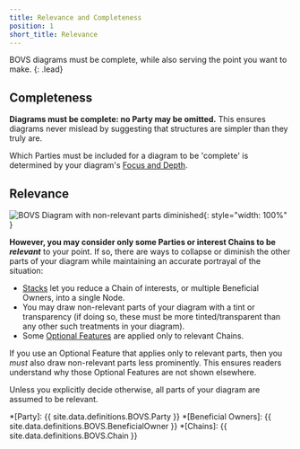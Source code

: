 ```yaml
---
title: Relevance and Completeness
position: 1
short_title: Relevance
---
```


BOVS diagrams must be complete, while also serving the point you want to make.
{: .lead}


## Completeness

**Diagrams must be complete: no Party may be omitted.** This ensures diagrams never mislead by suggesting that structures are simpler than they truly are.

Which Parties must be included for a diagram to be 'complete' is determined by your diagram's [Focus and Depth](/visualisation/core/focus-depth).


## Relevance

![BOVS Diagram with non-relevant parts diminished](/visualisation/diagrams/bovs-core-relevance.png){: style="width: 100%" }

**However, you may consider only some Parties or interest Chains to be *relevant*** to your point. If so, there are ways to collapse or diminish the other parts of your diagram while maintaining an accurate portrayal of the situation:

* [Stacks](/visualisation/core/stacks) let you reduce a Chain of interests, or multiple Beneficial Owners, into a single Node.
* You may draw non-relevant parts of your diagram with a tint or transparency (if doing so, these must be more tinted/transparent than any other such treatments in your diagram).
* Some [Optional Features](/visualisation/optional) are applied only to relevant Chains.

If you use an Optional Feature that applies only to relevant parts, then you *must* also draw non-relevant parts less prominently. This ensures readers understand why those Optional Features are not shown elsewhere.

Unless you explicitly decide otherwise, all parts of your diagram are assumed to be relevant.


*[Party]: {{ site.data.definitions.BOVS.Party }}
*[Beneficial Owners]: {{ site.data.definitions.BOVS.BeneficialOwner }}
*[Chains]: {{ site.data.definitions.BOVS.Chain }}